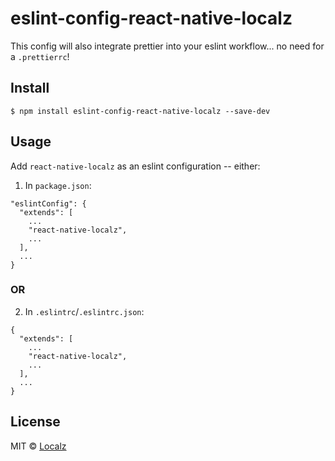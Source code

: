 # eslint-config-react-native-localz

This config will also integrate prettier into your eslint workflow... no need for a `.prettierrc`!

## Install

```
$ npm install eslint-config-react-native-localz --save-dev
```

## Usage

Add `react-native-localz` as an eslint configuration -- either:

1. In `package.json`: 

```
"eslintConfig": {
  "extends": [
    ...
    "react-native-localz",
    ...
  ],
  ...
}
```

### OR


2. In `.eslintrc`/`.eslintrc.json`:

```
{
  "extends": [
    ...
    "react-native-localz",
    ...
  ],
  ...
}
```

## License

MIT © [Localz](https://localz.com)